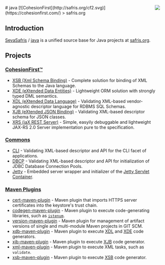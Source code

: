 <img src="http://safris.org/logo.png" align="right" />
# java [![CohesionFirst](http://safris.org/cf2.svg)](https://cohesionfirst.com/)
> safris.org

## Introduction

[SevaSafris](https://github.com/SevaSafris) / [java](https://github.com/SevaSafris/java) is a unified source base for Java projects at [safris.org](https://www.safris.org/).

## Projects

### [CohesionFirst™](https://cohesionfirst.com/)

* [XSB (Xml Schema Binding)](https://github.com/SevaSafris/java/blob/master/cf/xsb) - Complete solution for binding of XML Schemas to the Java language.
* [XDE (eXtended Data Entities)](https://github.com/SevaSafris/java/blob/master/cf/xde) - Lightweight ORM solution with strongly typed DML semantics.
* [XDL (eXtended Data Language)](https://github.com/SevaSafris/java/blob/master/cf/xdl) - Validating XML-based vendor-agnostic descriptor language for RDBMS SQL Schemas.
* [XJB (eXtended JSON Binding)](https://github.com/SevaSafris/java/blob/master/cf/xjb) - Validating XML-based descriptor schema for JSON classes.
* [XRS (jaX REST Server)](https://github.com/SevaSafris/java/blob/master/cf/xrs) - Simple, easyily debuggable and lightweight JAX-RS 2.0 Server implementation pure to the specification.

### [Commons](https://github.com/SevaSafris/java/blob/master/commons)

* [CLI](https://github.com/SevaSafris/java/blob/master/commons/cli) - Validating XML-based descriptor and API for the CLI facet of applications.
* [DBCP](https://github.com/SevaSafris/java/blob/master/commons/dbcp) - Validating XML-based descriptor and API for initialization of JDBC Database Connection Pools.
* [Jetty](https://github.com/SevaSafris/java/blob/master/commons/jetty) - Embedded server wrapper and initializer of the [Jetty Servlet Container](http://www.eclipse.org/jetty/).

### [Maven Plugins](https://github.com/SevaSafris/java/blob/master/maven/plugin)

* [cert-maven-plugin](https://github.com/SevaSafris/java/tree/master/maven/plugin/cert-maven-plugin) - Maven plugin that imports HTTPS server certificates into the keystore's trust chain.
* [codegen-maven-plugin](https://github.com/SevaSafris/java/tree/master/maven/plugin/codegen-maven-plugin) - Maven plugin to execute code-generating libraries, such as [`istenum`](https://github.com/SevaSafris/java/blob/master/commons/search/src/main/java/org/safris/commons/search/ISTEnumGenerator.java).
* [version-maven-plugin](https://github.com/SevaSafris/java/tree/master/maven/plugin/version-maven-plugin) - Maven plugin for management of artifact versions of single and multi-module Maven projects in GIT SCM.
* [xdb-maven-plugin](https://github.com/SevaSafris/java/tree/master/maven/plugin/xdb-maven-plugin) - Maven plugin to execute [XDL](https://github.com/SevaSafris/java/tree/master/cf/xdl) and [XDE](https://github.com/SevaSafris/java/tree/master/cf/xde) code generators.
* [xjb-maven-plugin](https://github.com/SevaSafris/java/tree/master/maven/plugin/xjb-maven-plugin) - Maven plugin to execute [XJB](https://github.com/SevaSafris/java/tree/master/cf/xjb) code generator.
* [xml-maven-plugin](https://github.com/SevaSafris/java/tree/master/maven/plugin/xml-maven-plugin) - Maven plugin to execute XML tasks, such as `validate`.
* [xsb-maven-plugin](https://github.com/SevaSafris/java/tree/master/maven/plugin/xsb-maven-plugin) - Maven plugin to execute [XSB](https://github.com/SevaSafris/java/tree/master/cf/xsb) code generator.
